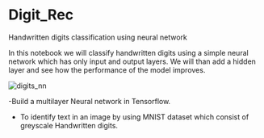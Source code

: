 # Digit_Rec
Handwritten digits classification using neural network


In this notebook we will classify handwritten digits using a simple neural network which has only input and output layers. We will than add a hidden layer and see how the performance of the model improves.

![digits_nn](https://user-images.githubusercontent.com/67921353/133890212-ec827372-9ed7-4b04-bdfc-6c08f3b275ff.jpg)

-Build a multilayer Neural network in Tensorflow. 
- To identify text in an image by using MNIST dataset which consist of greyscale 
Handwritten digits.
